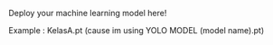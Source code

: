 Deploy your machine learning model here!

Example : KelasA.pt (cause im using YOLO MODEL (model name).pt) 
